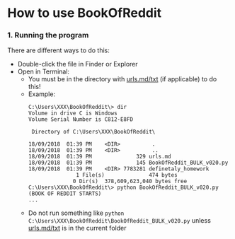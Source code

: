 # How to use BookOfReddit

### 1. Running the program
There are different ways to do this:
  - Double-click the file in Finder or Explorer
  - Open in Terminal:
    - You must be in the directory with [urls.md/txt](/#DontClickThis) (if applicable) to do this! 
    - Example:
      ```
      C:\Users\XXX\BookOfReddit\> dir
      Volume in drive C is Windows
      Volume Serial Number is C812-E8FD

       Directory of C:\Users\XXX\BookOfReddit\

      18/09/2018  01:39 PM    <DIR>          .
      18/09/2018  01:39 PM    <DIR>          ..
      18/09/2018  01:39 PM              329 urls.md
      18/09/2018  01:39 PM              145 BookOfReddit_BULK_v020.py
      18/09/2018  01:39 PM    <DIR> 7783281 definetaly_homework
                     1 File(s)              474 bytes
                    0 Dir(s)  378,609,623,040 bytes free
      C:\Users\XXX\BookOfReddit\> python BookOfReddit_BULK_v020.py
      (BOOK OF REDDIT STARTS)
      ...
      ```
    - Do not run something like `python C:\Users\XXX\BookOfReddit\BookOfReddit_BULK_v020.py` unless [urls.md/txt](/#DontClickThis) is in the current folder
